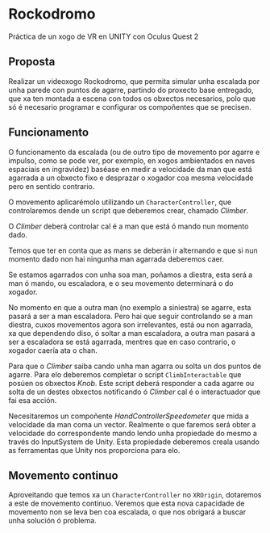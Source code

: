 # Rockodromo

Práctica de un xogo de VR en UNITY con Oculus Quest 2

## Proposta

Realizar un videoxogo Rockodromo, que permita simular unha escalada por unha parede con puntos de agarre, partindo do proxecto base entregado, que xa ten montada a escena con todos os obxectos necesarios, polo que só é necesario programar e configurar os compoñentes que se precisen.

## Funcionamento  

O funcionamento da escalada (ou de outro tipo de movemento por agarre e impulso, como se pode ver, por exemplo, en xogos ambientados en naves espaciais en ingravidez) baséase en medir a velocidade da man que está agarrada a un obxecto fixo e desprazar o xogador coa mesma velocidade pero en sentido contrario.   

O movemento aplicarémolo utilizando un `CharacterController`, que controlaremos dende un script que deberemos crear, chamado *_Climber_*.   

O *_Climber_* deberá controlar cal é a man que está ó mando nun momento dado.  

Temos que ter en conta que as mans se deberán ir alternando e que si nun momento dado non hai ningunha man agarrada deberemos caer.  

Se estamos agarrados con unha soa man, poñamos a diestra, esta será a man ó mando, ou escaladora, e o seu movemento determinará o do xogador.   

No momento en que a outra man (no exemplo a siniestra) se agarre, esta pasará a ser a man escaladora. Pero hai que seguir controlando se a man diestra, cuxos movementos agora son irrelevantes, está ou non agarrada, xa que dependendo diso, ó soltar a man escaladora, a outra man pasará a ser a escaladora se está agarrada, mentres que en caso contrario, o xogador caería ata o chan.   

Para que o *_Climber_* saiba cando unha man agarra ou solta un dos puntos de agarre. Para elo deberemos completar o script `ClimbInteractable` que posúen os obxectos *Knob*.
Este script deberá responder a cada agarre ou solta de un destes obxectos notificando ó *_Climber_* cal é o interactuador que fai esa acción.   

Necesitaremos un compoñente *_HandControllerSpeedometer_* que mida a velocidade da man coma un vector. Realmente o que faremos será obter a velocidade do correspondente mando lendo unha propiedade do mesmo a través do InputSystem de Unity. Esta propiedade deberemos creala usando as ferramentas que Unity nos proporciona para elo.


## Movemento continuo  

Aproveitando que temos xa un `CharacterController` no `XROrigin`, dotaremos a este de movemento continuo. Veremos que esta nova capacidade de movemento non se leva ben coa escalada, o que nos obrigará a buscar unha solución ó problema.
